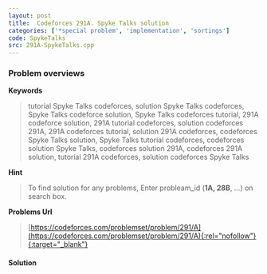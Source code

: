 ```yaml
---
layout: post
title:  Codeforces 291A. Spyke Talks solution
categories: ['*special problem', 'implementation', 'sortings']
code: SpykeTalks
src: 291A-SpykeTalks.cpp
---
```

### **Problem overviews**

**Keywords**
> tutorial Spyke Talks codeforces, solution Spyke Talks codeforces, Spyke Talks codeforce solution, Spyke Talks codeforces tutorial, 291A codeforce solution, 291A tutorial codeforces, solution codeforces 291A, 291A codeforces tutorial, solution 291A codeforces, codeforces Spyke Talks solution, Spyke Talks tutorial codeforces, codeforces solution Spyke Talks, codeforces solution 291A, codeforces 291A solution, tutorial 291A codeforces, solution codeforces Spyke Talks

**Hint**
> To find solution for any problems, Enter probleam_id (**1A, 28B**, ...) on search box. 

**Problems Url**
> [https://codeforces.com/problemset/problem/291/A](https://codeforces.com/problemset/problem/291/A){:rel="nofollow"}{:target="_blank"}

#### **Solution**



